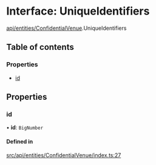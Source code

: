 # Interface: UniqueIdentifiers

[api/entities/ConfidentialVenue](../wiki/api.entities.ConfidentialVenue).UniqueIdentifiers

## Table of contents

### Properties

- [id](../wiki/api.entities.ConfidentialVenue.UniqueIdentifiers#id)

## Properties

### id

• **id**: `BigNumber`

#### Defined in

[src/api/entities/ConfidentialVenue/index.ts:27](https://github.com/PolymeshAssociation/polymesh-private-sdk/blob/2c6aa0b4/src/api/entities/ConfidentialVenue/index.ts#L27)

